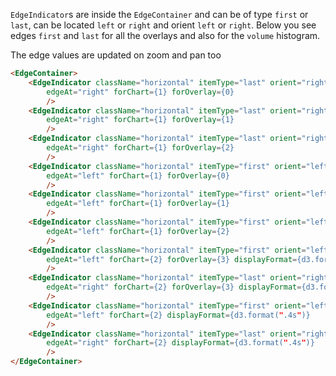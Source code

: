 `EdgeIndicator`s are inside the `EdgeContainer` and can be of type `first` or `last`, can be located `left` or `right` and orient `left` or `right`. Below you see edges `first` and `last` for all the overlays and also for the `volume` histogram.

The edge values are updated on zoom and pan too

```html
<EdgeContainer>
	<EdgeIndicator className="horizontal" itemType="last" orient="right"
		edgeAt="right" forChart={1} forOverlay={0}
		/>
	<EdgeIndicator className="horizontal" itemType="last" orient="right"
		edgeAt="right" forChart={1} forOverlay={1}
		/>
	<EdgeIndicator className="horizontal" itemType="last" orient="right"
		edgeAt="right" forChart={1} forOverlay={2}
		/>
	<EdgeIndicator className="horizontal" itemType="first" orient="left"
		edgeAt="left" forChart={1} forOverlay={0}
		/>
	<EdgeIndicator className="horizontal" itemType="first" orient="left"
		edgeAt="left" forChart={1} forOverlay={1}
		/>
	<EdgeIndicator className="horizontal" itemType="first" orient="left"
		edgeAt="left" forChart={1} forOverlay={2}
		/>
	<EdgeIndicator className="horizontal" itemType="first" orient="left"
		edgeAt="left" forChart={2} forOverlay={3} displayFormat={d3.format(".4s")}
		/>
	<EdgeIndicator className="horizontal" itemType="last" orient="right"
		edgeAt="right" forChart={2} forOverlay={3} displayFormat={d3.format(".4s")}
		/>
	<EdgeIndicator className="horizontal" itemType="first" orient="left"
		edgeAt="left" forChart={2} displayFormat={d3.format(".4s")}
		/>
	<EdgeIndicator className="horizontal" itemType="last" orient="right"
		edgeAt="right" forChart={2} displayFormat={d3.format(".4s")}
		/>
</EdgeContainer>
```